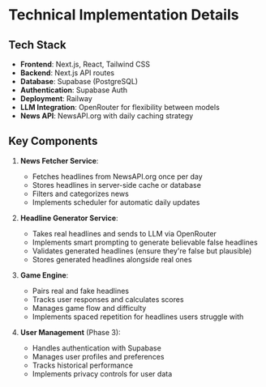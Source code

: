 # Technical Implementation Details

## Tech Stack
- **Frontend**: Next.js, React, Tailwind CSS
- **Backend**: Next.js API routes
- **Database**: Supabase (PostgreSQL)
- **Authentication**: Supabase Auth
- **Deployment**: Railway
- **LLM Integration**: OpenRouter for flexibility between models
- **News API**: NewsAPI.org with daily caching strategy

## Key Components

1. **News Fetcher Service**:
   - Fetches headlines from NewsAPI.org once per day
   - Stores headlines in server-side cache or database
   - Filters and categorizes news
   - Implements scheduler for automatic daily updates

2. **Headline Generator Service**:
   - Takes real headlines and sends to LLM via OpenRouter
   - Implements smart prompting to generate believable false headlines
   - Validates generated headlines (ensure they're false but plausible)
   - Stores generated headlines alongside real ones

3. **Game Engine**:
   - Pairs real and fake headlines
   - Tracks user responses and calculates scores
   - Manages game flow and difficulty
   - Implements spaced repetition for headlines users struggle with

4. **User Management** (Phase 3):
   - Handles authentication with Supabase
   - Manages user profiles and preferences
   - Tracks historical performance
   - Implements privacy controls for user data